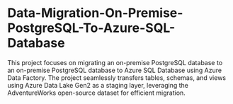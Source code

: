 # Data-Migration-On-Premise-PostgreSQL-To-Azure-SQL-Database
This project focuses on migrating an on-premise PostgreSQL database to an on-premise PostgreSQL database to Azure SQL Database using Azure Data Factory. The project seamlessly transfers tables, schemas, and views using Azure Data Lake Gen2 as a staging layer, leveraging the AdventureWorks open-source dataset for efficient migration.
